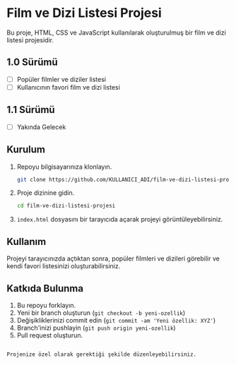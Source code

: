 # Film ve Dizi Listesi Projesi

Bu proje, HTML, CSS ve JavaScript kullanılarak oluşturulmuş bir film ve dizi listesi projesidir.

##  1.0 Sürümü

- [ ] Popüler filmler ve diziler listesi
- [ ] Kullanıcının favori film ve dizi listesi

##  1.1 Sürümü
- [ ]  Yakında Gelecek

## Kurulum

1. Repoyu bilgisayarınıza klonlayın.
   ```bash
   git clone https://github.com/KULLANICI_ADI/film-ve-dizi-listesi-projesi.git
   ```

2. Proje dizinine gidin.
   ```bash
   cd film-ve-dizi-listesi-projesi
   ```

3. `index.html` dosyasını bir tarayıcıda açarak projeyi görüntüleyebilirsiniz.

## Kullanım

Projeyi tarayıcınızda açtıktan sonra, popüler filmleri ve dizileri görebilir ve kendi favori listesinizi oluşturabilirsiniz.

## Katkıda Bulunma

1. Bu repoyu forklayın.
2. Yeni bir branch oluşturun (`git checkout -b yeni-ozellik`)
3. Değişikliklerinizi commit edin (`git commit -am 'Yeni özellik: XYZ'`)
4. Branch'inizi pushlayin (`git push origin yeni-ozellik`)
5. Pull request oluşturun.
```

Projenize özel olarak gerektiği şekilde düzenleyebilirsiniz.
